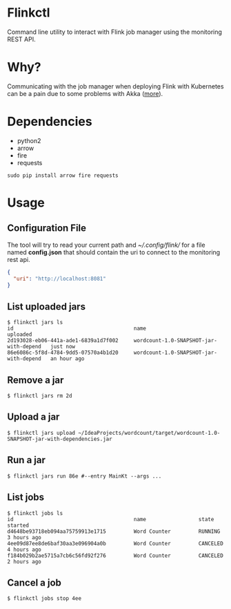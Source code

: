 # Flinkctl
Command line utility to interact with Flink job manager using the monitoring REST API. 

# Why?
Communicating with the job manager when deploying Flink with Kubernetes can be a pain 
due to some problems with Akka ([more](https://youtu.be/w721NI-mtAA)).

# Dependencies
- python2
- arrow 
- fire 
- requests

```shell
sudo pip install arrow fire requests
```

# Usage

## Configuration File
The tool will try to read your current path and *~/.config/flink/* for a file named **config.json** that 
should contain the uri to connect to the monitoring rest api.
```json
{
  "uri": "http://localhost:8081"
}
```

## List uploaded jars
```shell
$ flinkctl jars ls 
id                                       name                                     uploaded
2d193028-eb06-441a-ade1-6839a1d7f002     wordcount-1.0-SNAPSHOT-jar-with-depend   just now
86e6086c-5f8d-4784-9dd5-07570a4b1d20     wordcount-1.0-SNAPSHOT-jar-with-depend   an hour ago
```

## Remove a jar
```shell
$ flinkctl jars rm 2d 
```

## Upload a jar
```shell
$ flinkctl jars upload ~/IdeaProjects/wordcount/target/wordcount-1.0-SNAPSHOT-jar-with-dependencies.jar 
```

## Run a jar
```shell
$ flinkctl jars run 86e #--entry MainKt --args ...
```

## List jobs
```shell
$ flinkctl jobs ls 
id                                       name                 state         started
d4648be93718eb094aa75759913e1715         Word Counter         RUNNING       3 hours ago
4ee09d87ee8de6baf30aa3e096904a0b         Word Counter         CANCELED      4 hours ago
f184b029b2ae5715a7cb6c56fd92f276         Word Counter         CANCELED      2 hours ago
```

## Cancel a job
```shell
$ flinkctl jobs stop 4ee
```
